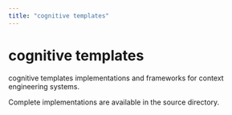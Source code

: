 ```yaml
---
title: "cognitive templates"
---
```


# cognitive templates

cognitive templates implementations and frameworks for context engineering systems.

Complete implementations are available in the source directory.


